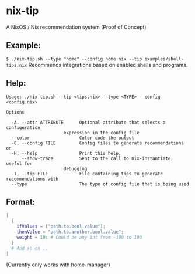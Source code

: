 # nix-tip
A NixOS / Nix recommendation system (Proof of Concept)

## Example:

`$ ./nix-tip.sh --type "home" --config home.nix --tip examples/shell-tips.nix`
Recommends integrations based on enabled shells and programs.

## Help:
```
Usage: ./nix-tip.sh --tip <tips.nix> --type <TYPE> --config <config.nix>

Options

  -A, --attr ATTRIBUTE      Optional attribute that selects a configuration
                      expression in the config file
  --color                   Color code the output
  -C, --config FILE         Config files to generate recommendations on
  -H, --help                Print this help.
      --show-trace          Sent to the call to nix-instantiate, useful for
                      debugging
  -T, --tip FILE            File containing tips to generate recommendations with
  --type                    The type of config file that is being used
```

## Format:

```nix
[
  {
    ifValues = ["path.to.bool.value"];
    thenValue = "path.to.another.bool.value";
    weight = 10; # Could be any int from -100 to 100
  }
  # And so on...
]
```

(Currently only works with home-manager)
